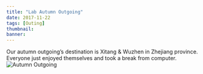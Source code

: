 ```yaml
---
title: "Lab Autumn Outgoing"
date: 2017-11-22
tags: [Outing]
thumbnail:
banner: 
---
```

Our autumn outgoing’s destination is Xitang & Wuzhen in Zhejiang province. Everyone just enjoyed themselves and took a break from computer.
![Autumn Outgoing](/2017/11/22/Autumn-outgoing/outing.jpg)